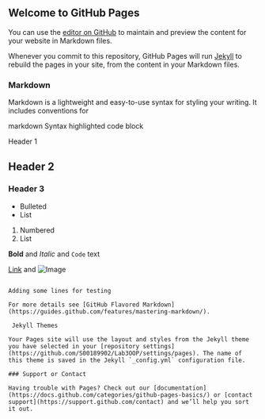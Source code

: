 ## Welcome to GitHub Pages

You can use the [editor on GitHub](https://github.com/S00189902/Lab3OOP/edit/master/docs/index.md) to maintain and preview the content for your website in Markdown files.

Whenever you commit to this repository, GitHub Pages will run [Jekyll](https://jekyllrb.com/) to rebuild the pages in your site, from the content in your Markdown files.

### Markdown

Markdown is a lightweight and easy-to-use syntax for styling your writing. It includes conventions for

markdown
Syntax highlighted code block

 Header 1
## Header 2
### Header 3

- Bulleted
- List

1. Numbered
2. List

**Bold** and _Italic_ and `Code` text

[Link](url) and ![Image](src)
```

Adding some lines for testing 

For more details see [GitHub Flavored Markdown](https://guides.github.com/features/mastering-markdown/).

 Jekyll Themes

Your Pages site will use the layout and styles from the Jekyll theme you have selected in your [repository settings](https://github.com/S00189902/Lab3OOP/settings/pages). The name of this theme is saved in the Jekyll `_config.yml` configuration file.

### Support or Contact

Having trouble with Pages? Check out our [documentation](https://docs.github.com/categories/github-pages-basics/) or [contact support](https://support.github.com/contact) and we’ll help you sort it out.
